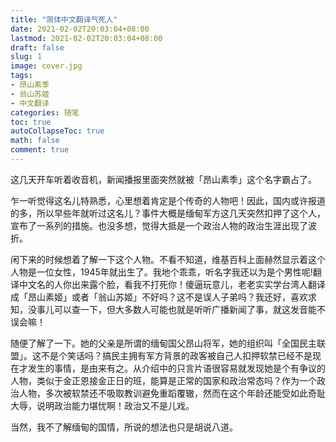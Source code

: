 ```yaml
---
title: "简体中文翻译气死人"
date: 2021-02-02T20:03:04+08:00
lastmod: 2021-02-02T20:03:04+08:00
draft: false
slug: 1
image: cover.jpg
tags:
- 昂山素季
- 翁山苏姬
- 中文翻译
categories: 随笔
toc: true
autoCollapseToc: true
math: false
comment: true
---
```


这几天开车听着收音机，新闻播报里面突然就被「昂山素季」这个名字霸占了。



乍一听觉得这名儿特熟悉，心里想着肯定是个传奇的人物吧！因此，国内或许报道的多，所以早些年就听过这名儿？事件大概是缅甸军方这几天突然扣押了这个人，宣布了一系列的措施。也没多想，觉得大抵是一个政治人物的政治生涯出现了波折。



闲下来的时候想着了解一下这个人物。不看不知道，维基百科上面赫然显示着这个人物是一位女性，1945年就出生了。我地个乖乖，听名字我还以为是个男性呢!翻译中文名的人你出来露个脸，看我不打死你！傻逼玩意儿，老老实实学台湾人翻译成「昂山素姬」或者「翁山苏姬」不好吗？这不是误人子弟吗？我还好，喜欢求知，没事儿可以查一下，但大多数人可能也就是听听广播新闻了事，就这发音能不误会嘛！

随便了解了一下。她的父亲是所谓的缅甸国父昂山将军，她的组织叫「全国民主联盟」。这不是个笑话吗？搞民主拥有军方背景的政客被自己人扣押软禁已经不是现在才发生的事情，是由来有之。从介绍中的只言片语很容易就发现她是个有争议的人物，类似于金正恩接金正日的班，能算是正常的国家和政治常态吗？作为一个政治人物，多次被软禁还不吸取教训避免重蹈覆辙，然而在这个年龄还能受如此奇耻大辱，说明政治能力堪忧啊！政治又不是儿戏。

当然，我不了解缅甸的国情，所说的想法也只是胡说八道。